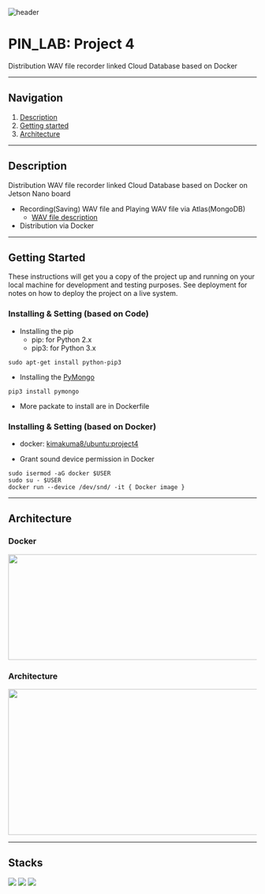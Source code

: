 ![header](https://capsule-render.vercel.app/api?type=soft&color=006EDB&fontColor=DEEAF7&height=200&section=header&text=PIN_LAB&desc=Project%204&descAlignY=80&fontSize=90)
# PIN_LAB: Project 4

Distribution WAV file recorder linked Cloud Database based on Docker

---

## Navigation
1. [Description](#Description)
2. [Getting started](#Getting-Started)
3. [Architecture](#Architecture)

---

## Description
Distribution WAV file recorder linked Cloud Database based on Docker on Jetson Nano board
- Recording(Saving) WAV file and Playing WAV file via Atlas(MongoDB)
    - [WAV file description](https://crystalcube.co.kr/123)
- Distribution via Docker

---

## Getting Started

These instructions will get you a copy of the project up and running on your local machine for development and testing purposes. 
See deployment for notes on how to deploy the project on a live system.

### Installing & Setting (based on Code)
- Installing the pip
    - pip: for Python 2.x
    - pip3: for Python 3.x
```console
sudo apt-get install python-pip3
```

- Installing the [PyMongo](https://kb.objectrocket.com/mongo-db/how-to-install-pymongo-and-connect-to-mongodb-in-python-363)
```console
pip3 install pymongo
```

- More packate to install are in Dockerfile

### Installing & Setting (based on Docker)
- docker: [kimakuma8/ubuntu:project4](https://hub.docker.com/layers/kimakuma8/ubuntu/jetson/images/sha256-efc7f8b444cd68947ad227a118c639c337ffad62fd51a412190ee84dda8400f7?context=repo)

- Grant sound device permission in Docker
```console
sudo isermod -aG docker $USER
sudo su - $USER
docker run --device /dev/snd/ -it { Docker image }
```

---

## Architecture
### Docker
<img src="https://user-images.githubusercontent.com/76460405/204084157-f98f2178-5799-4da2-88bd-6eb2d32da4bf.png" width="590" height="214">

### Architecture
<img src="https://user-images.githubusercontent.com/76460405/204084264-f78f6e4c-fe85-4f4e-92ee-bdeac230467d.png" width="598" height="296">

---

## Stacks
<img src="https://img.shields.io/badge/C-A8B9CC?style=for-the-badge&logo=C&logoColor=white"> <img src="https://img.shields.io/badge/Raspbian-A22846?style=for-the-badge&logo=Raspberry Pi&logoColor=white"> <img src="https://img.shields.io/badge/Docker-2496ED?style=for-the-badge&logo=Docker&logoColor=white">
